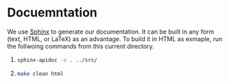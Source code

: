 # Docuemntation

We use [Sphinx](https://www.sphinx-doc.org/en/master/) to generate our documentation. It can be built in any form (text, HTML, or LaTeX) as an
advantage. To build it in HTML as exmaple, run the follwoing commands from this current directory. 

1. 
    ```bash
   sphinx-apidoc -o . ../src/
    ```

2. 
    ```bash
   make clean html
    ```